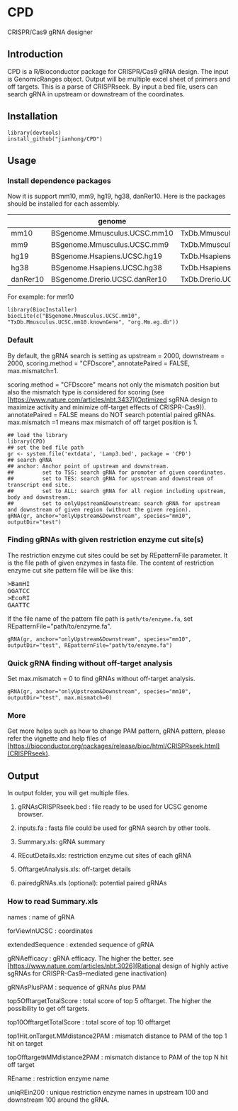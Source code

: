 # CPD
CRISPR/Cas9 gRNA designer

## Introduction

CPD is a R/Bioconductor package for CRISPR/Cas9 gRNA design. 
The input is GenomicRanges object. 
Output will be multiple excel sheet of primers and off targets.
This is a parse of CRISPRseek. By input a bed file, users can
search gRNA in upstream or downstream of the coordinates.

## Installation

```
library(devtools)
install_github("jianhong/CPD")
```

## Usage

### Install dependence packages

Now it is support mm10, mm9, hg19, hg38, danRer10. Here is the packages should be installed for each assembly.

|          | genome                          | txdb                                 | orgAnn      
| -------- | ------------------------------- | ------------------------------------ | ------------
| mm10     | BSgenome.Mmusculus.UCSC.mm10    | TxDb.Mmusculus.UCSC.mm10.knownGene   | org.Mm.eg.db
| mm9      | BSgenome.Mmusculus.UCSC.mm9     | TxDb.Mmusculus.UCSC.mm9.knownGene    | org.Mm.eg.db
| hg19     | BSgenome.Hsapiens.UCSC.hg19     | TxDb.Hsapiens.UCSC.hg19.knownGene    | org.Hs.eg.db
| hg38     | BSgenome.Hsapiens.UCSC.hg38     | TxDb.Hsapiens.UCSC.hg38.knownGene    | org.Hs.eg.db
| danRer10 | BSgenome.Drerio.UCSC.danRer10   | TxDb.Drerio.UCSC.danRer10.refGene    | org.Dr.eg.db

For example: for mm10
```
library(BiocInstaller)
biocLite(c("BSgenome.Mmusculus.UCSC.mm10", "TxDb.Mmusculus.UCSC.mm10.knownGene", "org.Mm.eg.db"))
```

### Default

By default, the gRNA search is setting as upstream = 2000, downstream = 2000, 
scoring.method = "CFDscore", annotatePaired = FALSE, max.mismatch=1.

 scoring.method = "CFDscore" means not only the mismatch position but also the mismatch type is considered for scoring (see [https://www.nature.com/articles/nbt.3437](Optimized sgRNA design to maximize activity and minimize off-target effects of CRISPR-Cas9)). 
 annotatePaired = FALSE means do NOT search potential paired gRNAs.
 max.mismatch =1 means max mismatch of off target position is 1.
 
 
```
## load the library
library(CPD)
## set the bed file path
gr <- system.file('extdata', 'Lamp3.bed', package = 'CPD')
## search gRNA
## anchor: Anchor point of upstream and downstream. 
##         set to TSS: search gRNA for promoter of given coordinates.
##         set to TES: search gRNA for upstream and downstream of transcript end site.
##         set to ALL: search gRNA for all region including upstream, body and downstream.
##         set to onlyUpstream&Downstream: search gRNA for upstream and downstream of given region (without the given region).
gRNA(gr, anchor="onlyUpstream&Downstream", species="mm10", outputDir="test")
```

### Finding gRNAs with given restriction enzyme cut site(s)

The restriction enzyme cut sites could be set by REpatternFile parameter. It is the file path of given enzymes in fasta file.
The content of restriction enzyme cut site pattern file will be like this:
<pre>
>BamHI
GGATCC
>EcoRI
GAATTC
</pre>

If the file name of the pattern file path is `path/to/enzyme.fa`, set REpatternFile="path/to/enzyme.fa".

```
gRNA(gr, anchor="onlyUpstream&Downstream", species="mm10", outputDir="test", REpatternFile="path/to/enzyme.fa")
```

###  Quick gRNA finding without off-target analysis

Set max.mismatch = 0 to find gRNAs without off-target analysis.

```
gRNA(gr, anchor="onlyUpstream&Downstream", species="mm10", outputDir="test", max.mismatch=0)
```

### More

Get more helps such as how to change PAM pattern, gRNA pattern, please refer the vignette and help files of [https://bioconductor.org/packages/release/bioc/html/CRISPRseek.html](CRISPRseek).


## Output

In output folder, you will get multiple files. 

1. gRNAsCRISPRseek.bed : file ready to be used for UCSC genome browser.

2. inputs.fa : fasta file could be used for gRNA search by other tools.

3. Summary.xls: gRNA summary

4. REcutDetails.xls: restriction enzyme cut sites of each gRNA

5. OfftargetAnalysis.xls: off-target details

6. pairedgRNAs.xls (optional): potential paired gRNAs

### How to read Summary.xls

names	: name of gRNA

forViewInUCSC	: coordinates

extendedSequence : extended sequence of gRNA

gRNAefficacy : gRNA efficacy. The higher the better. see [https://www.nature.com/articles/nbt.3026](Rational design of highly active sgRNAs for CRISPR-Cas9–mediated gene inactivation)

gRNAsPlusPAM : sequence of gRNAs plus PAM

top5OfftargetTotalScore : total score of top 5 offtarget. The higher the possibility to get off targets.

top10OfftargetTotalScore : total score of top 10 offtarget

top1Hit.onTarget.MMdistance2PAM : mismatch distance to PAM of the top 1 hit on target

topOfftarget`N`MMdistance2PAM :	mismatch distance to PAM of the top N	hit off target

REname : restriction enzyme name

uniqREin200	: unique restriction enzyme names in upstream 100 and downstream 100 around the gRNA.

